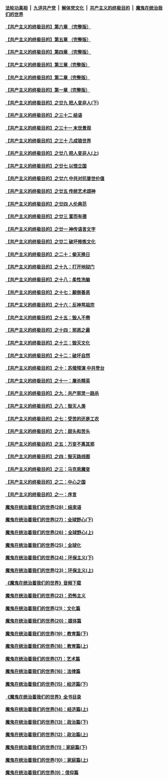 ####  [法轮功真相](../../../../basic/blob/master/README.md?t=12060039) &nbsp;|&nbsp; [九评共产党](../../../../9ping.md/blob/master/README.md?t=12060039) &nbsp;|&nbsp; [解体党文化](../../../../jtdwh.md/blob/master/README.md?t=12060039)  &nbsp;|&nbsp; [共产主义的终极目的](../../../../gczydzjmd.md/blob/master/README.md?t=12060039) &nbsp;|&nbsp; [魔鬼在统治我们的世界](../../../../mgztzwmdsj.md/blob/master/README.md?t=12060039) 

#### [【共产主义的终极目的】第六章 （完整版）](../pages/nsc422/n11428913.md?t=12060039) 

#### [【共产主义的终极目的】第五章 （完整版）](../pages/nsc422/n11428912.md?t=12060039) 

#### [【共产主义的终极目的】第四章 （完整版）](../pages/nsc422/n11428907.md?t=12060039) 

#### [【共产主义的终极目的】第三章（完整版）](../pages/nsc422/n11428848.md?t=12060039) 

#### [【共产主义的终极目的】第二章（完整版）](../pages/nsc422/n11428831.md?t=12060039) 

#### [【共产主义的终极目的】第一章（完整版）](../pages/nsc422/n11417651.md?t=12060039) 

#### [【共产主义的终极目的】之廿九 把人变非人(下)](../pages/nsc422/n11344140.md?t=12060039) 

#### [【共产主义的终极目的】之三十二 结语](../pages/nsc422/n11360535.md?t=12060039) 

#### [【共产主义的终极目的】之三十一 末世景观](../pages/nsc422/n11351129.md?t=12060039) 

#### [【共产主义的终极目的】之三十 几成狼世界](../pages/nsc422/n11348280.md?t=12060039) 

#### [【共产主义的终极目的】之廿八 把人变非人(上)](../pages/nsc422/n11340492.md?t=12060039) 

#### [【共产主义的终极目的】之廿七 以恨立国](../pages/nsc422/n11336944.md?t=12060039) 

#### [【共产主义的终极目的】之廿六 中共对抗普世价值](../pages/nsc422/n11324785.md?t=12060039) 

#### [【共产主义的终极目的】之廿五 传统艺术颂神](../pages/nsc422/n11296396.md?t=12060039) 

#### [【共产主义的终极目的】之廿四 人伦典范](../pages/nsc422/n11296397.md?t=12060039) 

#### [【共产主义的终极目的】之廿三 富而有德](../pages/nsc422/n11283598.md?t=12060039) 

#### [【共产主义的终极目的】之廿一 神传语言文字](../pages/nsc422/n11263265.md?t=12060039) 

#### [【共产主义的终极目的】之廿二 破坏修炼文化](../pages/nsc422/n11245728.md?t=12060039) 

#### [【共产主义的终极目的】之二十：偷天换日](../pages/nsc422/n11238846.md?t=12060039) 

#### [【共产主义的终极目的】之十九：打开地狱门](../pages/nsc422/n11206376.md?t=12060039) 

#### [【共产主义的终极目的】之十八：柔性洗脑](../pages/nsc422/n11199994.md?t=12060039) 

#### [【共产主义的终极目的】之十七：颠倒善恶](../pages/nsc422/n11179782.md?t=12060039) 

#### [【共产主义的终极目的】之十六：反神骂祖宗](../pages/nsc422/n11166798.md?t=12060039) 

#### [【共产主义的终极目的】之十五：毁人不倦](../pages/nsc422/n11166792.md?t=12060039) 

#### [【共产主义的终极目的】之十四：邪恶之最](../pages/nsc422/n11150249.md?t=12060039) 

#### [【共产主义的终极目的】之十三：毁灭文化](../pages/nsc422/n11135227.md?t=12060039) 

#### [【共产主义的终极目的】之十二：破坏自然](../pages/nsc422/n11135214.md?t=12060039) 

#### [【共产主义的终极目的】之十：苏俄预演 中共登台](../pages/nsc422/n11118424.md?t=12060039) 

#### [【共产主义的终极目的】之十一：屠杀精英](../pages/nsc422/n11118442.md?t=12060039) 

#### [【共产主义的终极目的】之九：共产邪灵一路杀](../pages/nsc422/n11114139.md?t=12060039) 

#### [【共产主义的终极目的】之八：毁灭人类](../pages/nsc422/n11108503.md?t=12060039) 

#### [【共产主义的终极目的】之七：受苦的还是工农](../pages/nsc422/n11101809.md?t=12060039) 

#### [【共产主义的终极目的】之六：甜头和苦头](../pages/nsc422/n11096971.md?t=12060039) 

#### [【共产主义的终极目的】之五：万变不离其邪](../pages/nsc422/n11091285.md?t=12060039) 

#### [【共产主义的终极目的】之四：毁灭路线图](../pages/nsc422/n11086284.md?t=12060039) 

#### [【共产主义的终极目的】之三：马克思魔变](../pages/nsc422/n11061941.md?t=12060039) 

#### [【共产主义的终极目的】之二：中心之国](../pages/nsc422/n11047728.md?t=12060039) 

#### [【共产主义的终极目的】之一：序言](../pages/nsc422/n11086077.md?t=12060039) 

#### [魔鬼在统治着我们的世界(28)：结束语](../pages/nsc422/n10936246.md?t=12060039) 

#### [魔鬼在统治着我们的世界(27)：全球野心(下)](../pages/nsc422/n10928319.md?t=12060039) 

#### [魔鬼在统治着我们的世界(26)：全球野心(上)](../pages/nsc422/n10900318.md?t=12060039) 

#### [魔鬼在统治着我们的世界(25)：全球化](../pages/nsc422/n10788205.md?t=12060039) 

#### [魔鬼在统治着我们的世界(24)：环保主义(下)](../pages/nsc422/n10695307.md?t=12060039) 

#### [魔鬼在统治着我们的世界(23)：环保主义(上)](../pages/nsc422/n10688613.md?t=12060039) 

#### [《魔鬼在统治着我们的世界》音频下载](../pages/nsc422/n10635553.md?t=12060039) 

#### [魔鬼在统治着我们的世界(22)：恐怖主义](../pages/nsc422/n10614727.md?t=12060039) 

#### [魔鬼在统治着我们的世界(21)：文化篇](../pages/nsc422/n10597706.md?t=12060039) 

#### [魔鬼在统治着我们的世界(20)：媒体篇](../pages/nsc422/n10586579.md?t=12060039) 

#### [魔鬼在统治着我们的世界(19)：教育篇(下)](../pages/nsc422/n10564808.md?t=12060039) 

#### [魔鬼在统治着我们的世界(18)：教育篇(上)](../pages/nsc422/n10526970.md?t=12060039) 

#### [魔鬼在统治着我们的世界(17)：艺术篇](../pages/nsc422/n10499093.md?t=12060039) 

#### [魔鬼在统治着我们的世界(16)：法律篇](../pages/nsc422/n10485969.md?t=12060039) 

#### [魔鬼在统治着我们的世界(15)：经济篇(下)](../pages/nsc422/n10469975.md?t=12060039) 

#### [《魔鬼在统治着我们的世界》全书目录](../pages/nsc422/n10464261.md?t=12060039) 

#### [魔鬼在统治着我们的世界(14)：经济篇(上)](../pages/nsc422/n10457370.md?t=12060039) 

#### [魔鬼在统治着我们的世界(13)：政治篇(下)](../pages/nsc422/n10448270.md?t=12060039) 

#### [魔鬼在统治着我们的世界(12)：政治篇(上)](../pages/nsc422/n10444576.md?t=12060039) 

#### [魔鬼在统治着我们的世界(11)：家庭篇(下)](../pages/nsc422/n10440961.md?t=12060039) 

#### [魔鬼在统治着我们的世界(10)：家庭篇(上)](../pages/nsc422/n10435448.md?t=12060039) 

#### [魔鬼在统治着我们的世界(9)：信仰篇](../pages/nsc422/n10432159.md?t=12060039) 

